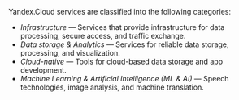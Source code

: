 Yandex.Cloud services are classified into the following categories:

- _Infrastructure_ — Services that provide infrastructure for data processing, secure access, and traffic exchange.
- _Data storage & Analytics_ — Services for reliable data storage, processing, and visualization.
- _Cloud-native_ — Tools for cloud-based data storage and app development.
- _Machine Learning & Artificial Intelligence (ML & AI)_ — Speech technologies, image analysis, and machine translation.

